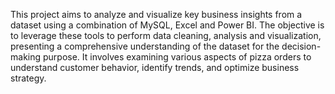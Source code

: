 This project aims to analyze and visualize key business insights from a dataset using a combination of MySQL, Excel and Power BI. The objective is to leverage these tools to perform data cleaning, analysis and visualization, presenting a comprehensive understanding of the dataset for the decision-making purpose. It involves examining various aspects of pizza orders to understand customer behavior, identify trends, and optimize business strategy.

